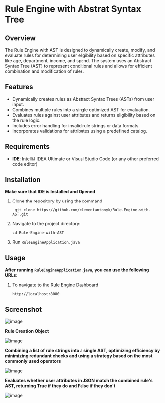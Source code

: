 # Rule Engine with Abstrat Syntax Tree

## Overview
The Rule Engine with AST is designed to dynamically create, modify, and evaluate rules for determining user eligibility based on specific attributes like age, department, income, and spend. The system uses an Abstract Syntax Tree (AST) to represent conditional rules and allows for efficient combination and modification of rules.

## Features

- Dynamically creates rules as Abstract Syntax Trees (ASTs) from user input.
- Combines multiple rules into a single optimized AST for evaluation.
- Evaluates rules against user attributes and returns eligibility based on the rule logic.
- Includes error handling for invalid rule strings or data formats.
- Incorporates validations for attributes using a predefined catalog.

## Requirements
- **IDE**: IntelliJ IDEA Ultimate or Visual Studio Code (or any other preferred code editor)

## Installation

**Make sure that IDE is Installed and Opened**

 1. Clone the repository by using the command
     
     ```
      git clone https://github.com/clementantonyk/Rule-Engine-with-AST.git
     ```
     
 2. Navigate to the project directory:
    
    ```
    cd Rule-Engine-with-AST
    ```
3. Run ```RuleEngineApplication.java```

## Usage

**After running ```RuleEngineApplication.java```, you can use the following URLs**:

1. To navigate to the Rule Engine Dashboard
   
   ```
   http://localhost:8080
   ```

## Screenshot

![image](https://github.com/user-attachments/assets/0891e684-c2db-4927-827a-9a8ae6069c2b)

**Rule Creation Object**

![image](https://github.com/user-attachments/assets/ced21419-92e6-4e46-934e-aa09c5ab5c99)

**Combining a list of rule strings into a single AST, optimizing efficiency by minimizing redundant checks and using a strategy based on the most commonly used operators**

![image](https://github.com/user-attachments/assets/43ca2496-b14e-44b7-b181-49f64d2ce853)

**Evaluates whether user attributes in JSON match the combined rule's AST, returning True if they do and False if they don't**

![image](https://github.com/user-attachments/assets/e580c92c-f12c-47c2-af94-c96ecf96749f)

